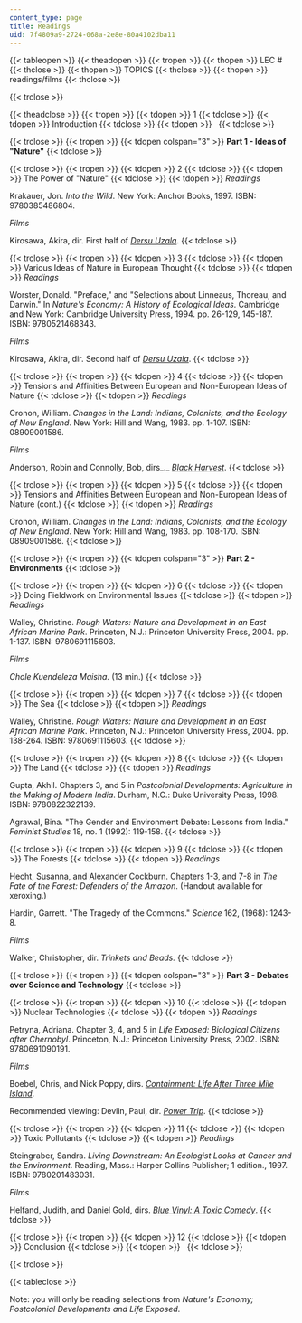 ```yaml
---
content_type: page
title: Readings
uid: 7f4809a9-2724-068a-2e8e-80a4102dba11
---
```


{{< tableopen >}}
{{< theadopen >}}
{{< tropen >}}
{{< thopen >}}
LEC #
{{< thclose >}}
{{< thopen >}}
TOPICS
{{< thclose >}}
{{< thopen >}}
readings/films
{{< thclose >}}

{{< trclose >}}

{{< theadclose >}}
{{< tropen >}}
{{< tdopen >}}
1
{{< tdclose >}}
{{< tdopen >}}
Introduction
{{< tdclose >}}
{{< tdopen >}}
 
{{< tdclose >}}

{{< trclose >}}
{{< tropen >}}
{{< tdopen colspan="3" >}}
**Part 1 - Ideas of "Nature"**
{{< tdclose >}}

{{< trclose >}}
{{< tropen >}}
{{< tdopen >}}
2
{{< tdclose >}}
{{< tdopen >}}
The Power of "Nature"
{{< tdclose >}}
{{< tdopen >}}
_Readings_  
  
Krakauer, Jon. _Into the Wild_. New York: Anchor Books, 1997. ISBN: 9780385486804.  
  
_Films_  
  
Kirosawa, Akira, dir. First half of [_Dersu Uzala_](http://www.imdb.com/title/tt0071411/).
{{< tdclose >}}

{{< trclose >}}
{{< tropen >}}
{{< tdopen >}}
3
{{< tdclose >}}
{{< tdopen >}}
Various Ideas of Nature in European Thought
{{< tdclose >}}
{{< tdopen >}}
_Readings_  
  
Worster, Donald. "Preface," and "Selections about Linneaus, Thoreau, and Darwin." In _Nature's Economy: A History of Ecological Ideas_. Cambridge and New York: Cambridge University Press, 1994. pp. 26-129, 145-187. ISBN: 9780521468343.  
  
_Films_  
  
Kirosawa, Akira, dir. Second half of [_Dersu Uzala_](http://www.imdb.com/title/tt0071411/).
{{< tdclose >}}

{{< trclose >}}
{{< tropen >}}
{{< tdopen >}}
4
{{< tdclose >}}
{{< tdopen >}}
Tensions and Affinities Between European and Non-European Ideas of Nature
{{< tdclose >}}
{{< tdopen >}}
_Readings_  
  
Cronon, William. _Changes in the Land: Indians, Colonists, and the Ecology of New England_. New York: Hill and Wang, 1983. pp. 1-107. ISBN: 08909001586.  
  
_Films_  
  
Anderson, Robin and Connolly, Bob, dirs_._ [_Black Harvest_](http://www.imdb.com/title/tt0103817/).
{{< tdclose >}}

{{< trclose >}}
{{< tropen >}}
{{< tdopen >}}
5
{{< tdclose >}}
{{< tdopen >}}
Tensions and Affinities Between European and Non-European Ideas of Nature (cont.)
{{< tdclose >}}
{{< tdopen >}}
_Readings_  
  
Cronon, William. _Changes in the Land: Indians, Colonists, and the Ecology of New England_. New York: Hill and Wang, 1983. pp. 108-170. ISBN: 08909001586.
{{< tdclose >}}

{{< trclose >}}
{{< tropen >}}
{{< tdopen colspan="3" >}}
**Part 2 - Environments**
{{< tdclose >}}

{{< trclose >}}
{{< tropen >}}
{{< tdopen >}}
6
{{< tdclose >}}
{{< tdopen >}}
Doing Fieldwork on Environmental Issues
{{< tdclose >}}
{{< tdopen >}}
_Readings_  
  
Walley, Christine. _Rough Waters: Nature and Development in an East African Marine Park_. Princeton, N.J.: Princeton University Press, 2004. pp. 1-137. ISBN: 9780691115603.  
  
_Films_  
  
_Chole Kuendeleza Maisha._ (13 min.)
{{< tdclose >}}

{{< trclose >}}
{{< tropen >}}
{{< tdopen >}}
7
{{< tdclose >}}
{{< tdopen >}}
The Sea
{{< tdclose >}}
{{< tdopen >}}
_Readings_  
  
Walley, Christine. _Rough Waters: Nature and Development in an East African Marine Park_. Princeton, N.J.: Princeton University Press, 2004. pp. 138-264. ISBN: 9780691115603.
{{< tdclose >}}

{{< trclose >}}
{{< tropen >}}
{{< tdopen >}}
8
{{< tdclose >}}
{{< tdopen >}}
The Land
{{< tdclose >}}
{{< tdopen >}}
_Readings_  
  
Gupta, Akhil. Chapters 3, and 5 in _Postcolonial Developments: Agriculture in the Making of Modern India_. Durham, N.C.: Duke University Press, 1998. ISBN: 9780822322139.  
  
Agrawal, Bina. "The Gender and Environment Debate: Lessons from India." _Feminist Studies_ 18, no. 1 (1992): 119-158.
{{< tdclose >}}

{{< trclose >}}
{{< tropen >}}
{{< tdopen >}}
9
{{< tdclose >}}
{{< tdopen >}}
The Forests
{{< tdclose >}}
{{< tdopen >}}
_Readings_  
  
Hecht, Susanna, and Alexander Cockburn. Chapters 1-3, and 7-8 in _The Fate of the Forest: Defenders of the Amazon_. (Handout available for xeroxing.)  
  
Hardin, Garrett. "The Tragedy of the Commons." _Science_ 162, (1968): 1243-8.  
  
_Films_  
  
Walker, Christopher, dir. _Trinkets and Beads._
{{< tdclose >}}

{{< trclose >}}
{{< tropen >}}
{{< tdopen colspan="3" >}}
**Part 3 - Debates over Science and Technology**
{{< tdclose >}}

{{< trclose >}}
{{< tropen >}}
{{< tdopen >}}
10
{{< tdclose >}}
{{< tdopen >}}
Nuclear Technologies
{{< tdclose >}}
{{< tdopen >}}
_Readings_  
  
Petryna, Adriana. Chapter 3, 4, and 5 in _Life Exposed: Biological Citizens after Chernobyl_. Princeton, N.J.: Princeton University Press, 2002. ISBN: 9780691090191.  
  
_Films_  
  
Boebel, Chris, and Nick Poppy, dirs. [_Containment: Life After Three Mile Island_](http://www.imdb.com/title/tt0409841/).  
  
Recommended viewing: Devlin, Paul, dir. [_Power Trip_](http://www.imdb.com/title/tt0358647/).
{{< tdclose >}}

{{< trclose >}}
{{< tropen >}}
{{< tdopen >}}
11
{{< tdclose >}}
{{< tdopen >}}
Toxic Pollutants
{{< tdclose >}}
{{< tdopen >}}
_Readings_  
  
Steingraber, Sandra. _Living Downstream: An Ecologist Looks at Cancer and the Environment_. Reading, Mass.: Harper Collins Publisher; 1 edition., 1997. ISBN: 9780201483031.  
  
_Films_  
  
Helfand, Judith, and Daniel Gold, dirs. [_Blue Vinyl: A Toxic Comedy_](http://www.imdb.com/title/tt0303307/).
{{< tdclose >}}

{{< trclose >}}
{{< tropen >}}
{{< tdopen >}}
12
{{< tdclose >}}
{{< tdopen >}}
Conclusion
{{< tdclose >}}
{{< tdopen >}}
 
{{< tdclose >}}

{{< trclose >}}

{{< tableclose >}}

Note: you will only be reading selections from _Nature's Economy; Postcolonial Developments and Life Exposed_.